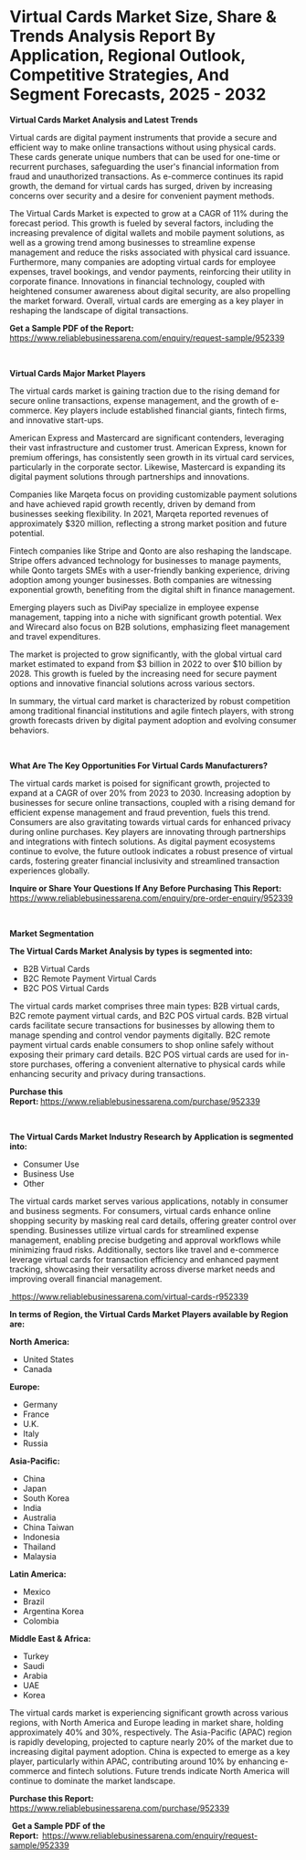 <p><h1>Virtual Cards Market Size, Share & Trends Analysis Report By Application, Regional Outlook, Competitive Strategies, And Segment Forecasts, 2025 - 2032</h1></p><p><strong>Virtual Cards Market Analysis and Latest Trends</strong></p>
<p><p>Virtual cards are digital payment instruments that provide a secure and efficient way to make online transactions without using physical cards. These cards generate unique numbers that can be used for one-time or recurrent purchases, safeguarding the user's financial information from fraud and unauthorized transactions. As e-commerce continues its rapid growth, the demand for virtual cards has surged, driven by increasing concerns over security and a desire for convenient payment methods.</p><p>The Virtual Cards Market is expected to grow at a CAGR of 11% during the forecast period. This growth is fueled by several factors, including the increasing prevalence of digital wallets and mobile payment solutions, as well as a growing trend among businesses to streamline expense management and reduce the risks associated with physical card issuance. Furthermore, many companies are adopting virtual cards for employee expenses, travel bookings, and vendor payments, reinforcing their utility in corporate finance. Innovations in financial technology, coupled with heightened consumer awareness about digital security, are also propelling the market forward. Overall, virtual cards are emerging as a key player in reshaping the landscape of digital transactions.</p></p>
<p><strong>Get a Sample PDF of the Report:&nbsp;</strong> <a href="https://www.reliablebusinessarena.com/enquiry/request-sample/952339?utm_campaign=3568&utm_medium=2&utm_source=Github&utm_content=ia&utm_term=17042025&utm_id=virtual-cards">https://www.reliablebusinessarena.com/enquiry/request-sample/952339</a></p>
<p>&nbsp;</p>
<p><strong>Virtual Cards Major Market Players</strong></p>
<p><p>The virtual cards market is gaining traction due to the rising demand for secure online transactions, expense management, and the growth of e-commerce. Key players include established financial giants, fintech firms, and innovative start-ups.</p><p>American Express and Mastercard are significant contenders, leveraging their vast infrastructure and customer trust. American Express, known for premium offerings, has consistently seen growth in its virtual card services, particularly in the corporate sector. Likewise, Mastercard is expanding its digital payment solutions through partnerships and innovations.</p><p>Companies like Marqeta focus on providing customizable payment solutions and have achieved rapid growth recently, driven by demand from businesses seeking flexibility. In 2021, Marqeta reported revenues of approximately $320 million, reflecting a strong market position and future potential.</p><p>Fintech companies like Stripe and Qonto are also reshaping the landscape. Stripe offers advanced technology for businesses to manage payments, while Qonto targets SMEs with a user-friendly banking experience, driving adoption among younger businesses. Both companies are witnessing exponential growth, benefiting from the digital shift in finance management.</p><p>Emerging players such as DiviPay specialize in employee expense management, tapping into a niche with significant growth potential. Wex and Wirecard also focus on B2B solutions, emphasizing fleet management and travel expenditures.</p><p>The market is projected to grow significantly, with the global virtual card market estimated to expand from $3 billion in 2022 to over $10 billion by 2028. This growth is fueled by the increasing need for secure payment options and innovative financial solutions across various sectors.</p><p>In summary, the virtual card market is characterized by robust competition among traditional financial institutions and agile fintech players, with strong growth forecasts driven by digital payment adoption and evolving consumer behaviors.</p></p>
<p>&nbsp;</p>
<p><strong>What Are The Key Opportunities For Virtual Cards Manufacturers?</strong></p>
<p><p>The virtual cards market is poised for significant growth, projected to expand at a CAGR of over 20% from 2023 to 2030. Increasing adoption by businesses for secure online transactions, coupled with a rising demand for efficient expense management and fraud prevention, fuels this trend. Consumers are also gravitating towards virtual cards for enhanced privacy during online purchases. Key players are innovating through partnerships and integrations with fintech solutions. As digital payment ecosystems continue to evolve, the future outlook indicates a robust presence of virtual cards, fostering greater financial inclusivity and streamlined transaction experiences globally.</p></p>
<p><strong>Inquire or Share Your Questions If Any Before Purchasing This Report:</strong> <a href="https://www.reliablebusinessarena.com/enquiry/pre-order-enquiry/952339?utm_campaign=3568&utm_medium=2&utm_source=Github&utm_content=ia&utm_term=17042025&utm_id=virtual-cards">https://www.reliablebusinessarena.com/enquiry/pre-order-enquiry/952339</a></p>
<p>&nbsp;</p>
<p><strong>Market Segmentation</strong></p>
<p><strong>The Virtual Cards Market Analysis by types is segmented into:</strong></p>
<p><ul><li>B2B Virtual Cards</li><li>B2C Remote Payment Virtual Cards</li><li>B2C POS Virtual Cards</li></ul></p>
<p><p>The virtual cards market comprises three main types: B2B virtual cards, B2C remote payment virtual cards, and B2C POS virtual cards. B2B virtual cards facilitate secure transactions for businesses by allowing them to manage spending and control vendor payments digitally. B2C remote payment virtual cards enable consumers to shop online safely without exposing their primary card details. B2C POS virtual cards are used for in-store purchases, offering a convenient alternative to physical cards while enhancing security and privacy during transactions.</p></p>
<p><strong>Purchase this Report:&nbsp;</strong><a href="https://www.reliablebusinessarena.com/purchase/952339?utm_campaign=3568&utm_medium=2&utm_source=Github&utm_content=ia&utm_term=17042025&utm_id=virtual-cards">https://www.reliablebusinessarena.com/purchase/952339</a></p>
<p>&nbsp;</p>
<p><strong>The Virtual Cards Market Industry Research by Application is segmented into:</strong></p>
<p><ul><li>Consumer Use</li><li>Business Use</li><li>Other</li></ul></p>
<p><p>The virtual cards market serves various applications, notably in consumer and business segments. For consumers, virtual cards enhance online shopping security by masking real card details, offering greater control over spending. Businesses utilize virtual cards for streamlined expense management, enabling precise budgeting and approval workflows while minimizing fraud risks. Additionally, sectors like travel and e-commerce leverage virtual cards for transaction efficiency and enhanced payment tracking, showcasing their versatility across diverse market needs and improving overall financial management.</p></p>
<p><a href="https://www.reliablebusinessarena.com/virtual-cards-r952339?utm_campaign=3568&utm_medium=2&utm_source=Github&utm_content=ia&utm_term=17042025&utm_id=virtual-cards">&nbsp;https://www.reliablebusinessarena.com/virtual-cards-r952339</a></p>
<p><strong>In terms of Region, the Virtual Cards Market Players available by Region are:</strong></p>
<p>
    <p> <strong> North America: </strong>
        <ul>
            <li>United States</li>
            <li>Canada</li>
        </ul>
        </p> 
    <p> <strong> Europe: </strong>
        <ul>
            <li>Germany</li>
            <li>France</li>
            <li>U.K.</li>
            <li>Italy</li>
            <li>Russia</li>
        </ul>
        </p> 
    <p> <strong> Asia-Pacific: </strong>
        <ul>
            <li>China</li>
            <li>Japan</li>
            <li>South Korea</li>
            <li>India</li>
            <li>Australia</li>
            <li>China Taiwan</li>
            <li>Indonesia</li>
            <li>Thailand</li>
            <li>Malaysia</li>
        </ul>
        </p> 
    <p> <strong> Latin America: </strong>
        <ul>
            <li>Mexico</li>
            <li>Brazil</li>
            <li>Argentina Korea</li>
            <li>Colombia</li>
        </ul>
        </p> 
    <p> <strong> Middle East & Africa: </strong>
        <ul>
            <li>Turkey</li>
            <li>Saudi</li>
            <li>Arabia</li>
            <li>UAE</li>
            <li>Korea</li>
        </ul>
    </p>
    </p>
<p><p>The virtual cards market is experiencing significant growth across various regions, with North America and Europe leading in market share, holding approximately 40% and 30%, respectively. The Asia-Pacific (APAC) region is rapidly developing, projected to capture nearly 20% of the market due to increasing digital payment adoption. China is expected to emerge as a key player, particularly within APAC, contributing around 10% by enhancing e-commerce and fintech solutions. Future trends indicate North America will continue to dominate the market landscape.</p></p>
<p><strong>Purchase this Report: </strong><a href="https://www.reliablebusinessarena.com/purchase/952339?utm_campaign=3568&utm_medium=2&utm_source=Github&utm_content=ia&utm_term=17042025&utm_id=virtual-cards">https://www.reliablebusinessarena.com/purchase/952339</a></p>
<p>&nbsp;<strong>Get a Sample PDF of the Report:&nbsp;&nbsp;</strong><a href="https://www.reliablebusinessarena.com/enquiry/request-sample/952339?utm_campaign=3568&utm_medium=2&utm_source=Github&utm_content=ia&utm_term=17042025&utm_id=virtual-cards">https://www.reliablebusinessarena.com/enquiry/request-sample/952339</a></p>
<p><strong></strong></p>
<p><p></p><p></p><p></p></p>